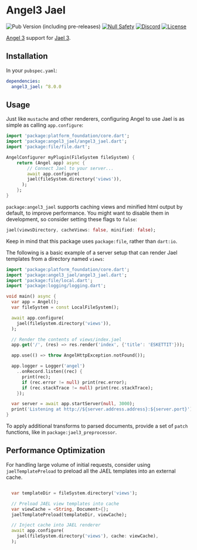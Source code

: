 # Angel3 Jael

![Pub Version (including pre-releases)](https://img.shields.io/pub/v/angel3_jael?include_prereleases)
[![Null Safety](https://img.shields.io/badge/null-safety-brightgreen)](https://dart.dev/null-safety)
[![Discord](https://img.shields.io/discord/1060322353214660698)](https://discord.gg/3X6bxTUdCM)
[![License](https://img.shields.io/github/license/dart-backend/angel)](https://github.com/dart-backend/angel/tree/master/packages/jael/angel_jael/LICENSE)

[Angel 3](https://pub.dev/packages/angel3_framework) support for [Jael 3](https://pub.dev/packages/jael3).

## Installation

In your `pubspec.yaml`:

```yaml
dependencies:
  angel3_jael: ^8.0.0
```

## Usage

Just like `mustache` and other renderers, configuring Angel to use Jael is as simple as calling `app.configure`:

```dart
import 'package:platform_foundation/core.dart';
import 'package:angel3_jael/angel3_jael.dart';
import 'package:file/file.dart';

AngelConfigurer myPlugin(FileSystem fileSystem) {
    return (Angel app) async {
        // Connect Jael to your server...
        await app.configure(
        jael(fileSystem.directory('views')),
      );
    };
}
```

`package:angel3_jael` supports caching views and minified html output by default, to improve performance. You might want to disable them in development, so consider setting these flags to `false`:

```dart
jael(viewsDirectory, cacheViews: false, minified: false);
```

Keep in mind that this package uses `package:file`, rather than `dart:io`.

The following is a basic example of a server setup that can render Jael templates from a directory named `views`:

```dart
import 'package:platform_foundation/core.dart';
import 'package:angel3_jael/angel3_jael.dart';
import 'package:file/local.dart';
import 'package:logging/logging.dart';

void main() async {
  var app = Angel();
  var fileSystem = const LocalFileSystem();

  await app.configure(
    jael(fileSystem.directory('views')),
  );

  // Render the contents of views/index.jael
  app.get('/', (res) => res.render('index', {'title': 'ESKETTIT'}));

  app.use(() => throw AngelHttpException.notFound());

  app.logger = Logger('angel')
    ..onRecord.listen((rec) {
      print(rec);
      if (rec.error != null) print(rec.error);
      if (rec.stackTrace != null) print(rec.stackTrace);
    });

  var server = await app.startServer(null, 3000);
  print('Listening at http://${server.address.address}:${server.port}');
}
```

To apply additional transforms to parsed documents, provide a set of `patch` functions, like in `package:jael3_preprocessor`.

## Performance Optimization

For handling large volume of initial requests, consider using `jaelTemplatePreload` to preload all the JAEL templates
into an external cache.

```dart

  var templateDir = fileSystem.directory('views');

  // Preload JAEL view templates into cache
  var viewCache = <String, Document>{};
  jaelTemplatePreload(templateDir, viewCache);

  // Inject cache into JAEL renderer
  await app.configure(
    jael(fileSystem.directory('views'), cache: viewCache),
  );

```

